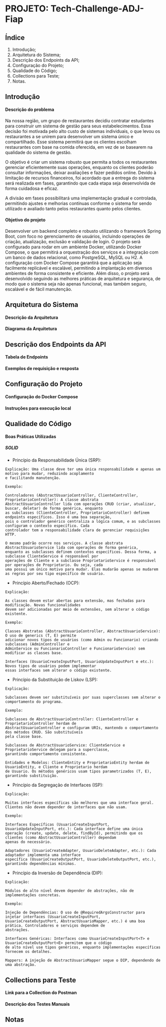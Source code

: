 # PROJETO: Tech-Challenge-ADJ-Fiap


## Índice
1. Introdução;
2. Arquitetura do Sistema;
3. Descrição dos Endpoints da API;
4. Configuração do Projeto;
5. Qualidade do Código;
6. Collections para Teste;
7. Notas.


## Introdução

#### Descrição do problema

Na nossa região, um grupo de restaurantes decidiu contratar estudantes
para construir um sistema de gestão para seus estabelecimentos. Essa decisão
foi motivada pelo alto custo de sistemas individuais, o que levou os restaurantes
a se unirem para desenvolver um sistema único e compartilhado. Esse sistema
permitirá que os clientes escolham restaurantes com base na comida oferecida,
em vez de se basearem na qualidade do sistema de gestão.

O objetivo é criar um sistema robusto que permita a todos os restaurantes
gerenciar eficientemente suas operações, enquanto os clientes poderão
consultar informações, deixar avaliações e fazer pedidos online. Devido à
limitação de recursos financeiros, foi acordado que a entrega do sistema será
realizada em fases, garantindo que cada etapa seja desenvolvida de forma
cuidadosa e eficaz.

A divisão em fases possibilitará uma implementação gradual e controlada,
permitindo ajustes e melhorias contínuas conforme o sistema for sendo utilizado
e avaliado tanto pelos restaurantes quanto pelos clientes.

#### Objetivo do projeto

Desenvolver um backend completo e robusto utilizando o framework
Spring Boot, com foco no gerenciamento de usuários, incluindo operações de
criação, atualização, exclusão e validação de login. O projeto será configurado
para rodar em um ambiente Docker, utilizando Docker Compose, o que permitirá
a orquestração dos serviços e a integração com um banco de dados relacional,
como PostgreSQL, MySQL ou H2. A configuração com Docker Compose
garantirá que a aplicação seja facilmente replicável e escalável, permitindo a
implantação em diversos ambientes de forma consistente e eficiente. Além disso,
o projeto será desenvolvido seguindo as melhores práticas de arquitetura e
segurança, de modo que o sistema seja não apenas funcional, mas também
seguro, escalável e de fácil manutenção.


## Arquitetura do Sistema

#### Descrição da Arquitetura 

#### Diagrama da Arquitetura


## Descrição dos Endpoints da API

#### Tabela de Endpoints

#### Exemplos de requisição e resposta


## Configuração do Projeto

#### Configuração do Docker Compose

#### Instruções para execução local


## Qualidade do Código

#### Boas Práticas Utilizadas

##### SOLID
- Princípio da Responsabilidade Única (SRP):
```
Explicação: Uma classe deve ter uma única responsabilidade e apenas um motivo para mudar, reduzindo acoplamento
e facilitando manutenção.

Exemplo:

Controladores (AbstractUsuarioController, ClienteController, ProprietarioController): A classe abstrata
AbstractUsuarioController lida com operações CRUD (criar, atualizar, buscar, deletar) de forma genérica, enquanto
as subclasses (ClienteController, ProprietarioController) definem endpoints específicos. Isso é uma boa separação,
pois o controlador genérico centraliza a lógica comum, e as subclasses configuram o contexto específico. Cada
controlador tem a responsabilidade clara de gerenciar requisições HTTP.

O mesmo padrão ocorre nos serviços. A classe abstrata AbstractUsuarioService lida com operações de forma genérica,
enquanto as subclasses definem contextos específicos. Dessa forma, a subclasse ClienteService é responsável por
operações de Cliente e a subclasse ProprietarioService é responsável por operações de Proprietario. Ou seja, cada
uma possui um único motivo para mudar. Elas mudarão apenas se mudarem as regras por seu tipo específico de usuário.

```
- Princípio Aberto/Fechado (OCP):
```
Explicação:

As classes devem estar abertas para extensão, mas fechadas para modificação. Novas funcionalidades
devem ser adicionadas por meio de extensões, sem alterar o código existente.

Exemplo:

Classes Abstratas (AbstractUsuarioController, AbstractUsuarioService): O uso de generics (T, E) permite
adicionar novos tipos de usuários (como Admin ou Funcionario) criando subclasses (AdminController e
AdminService ou FuncionarioController e FuncionarioService) sem modificar as classes base.

Interfaces (UsuarioCreateInputPort, UsuarioUpdateInputPort e etc.): Novos tipos de usuários podem implementar
essas interfaces sem alterar o código existente.

```
- Princípio da Substituição de Liskov (LSP):
```
Explicação:

Subclasses devem ser substituíveis por suas superclasses sem alterar o comportamento do programa.

Exemplo:

Subclasses de AbstractUsuarioController: ClienteController e ProprietarioController herdam de
AbstractUsuarioController e configuram URIs, mantendo o comportamento dos métodos CRUD. São substituíveis
pela classe base.

Subclasses de AbstractUsuarioService: ClienteService e ProprietarioService delegam para a superclasse,
garantindo comportamento consistente.

Entidades e Modelos: ClienteEntity e ProprietarioEntity herdam de UsuarioEntity, e Cliente e Proprietario herdam
de Usuario. Os métodos genéricos usam tipos parametrizados (T, E), garantindo substituição.

```
- Princípio da Segregação de Interfaces (ISP):
```
Explicação:

Muitas interfaces específicas são melhores que uma interface geral. Clientes não devem depender de interfaces que não usam.

Exemplo:

Interfaces Específicas (UsuarioCreateInputPort, UsuarioUpdateInputPort, etc.): Cada interface define uma única
operação (create, update, delete, findById), permitindo que os clientes (como AbstractUsuarioController) dependam
apenas do necessário.

Adaptadores (UsuarioCreateAdapter, UsuarioDeleteAdapter, etc.): Cada adaptador implementa uma interface
específica (UsuarioCreateOutputPort, UsuarioDeleteOutputPort, etc.), garantindo dependências mínimas.

```
- Princípio da Inversão de Dependência (DIP):
```
Explicação:

Módulos de alto nível devem depender de abstrações, não de implementações concretas.

Exemplo:

Injeção de Dependências: O uso de @RequiredArgsConstructor para injetar interfaces (UsuarioCreateInputPort,
UsuarioCreateOutputPort, AbstractUsuarioMapper, etc.) é uma boa prática. Controladores e serviços dependem de
abstrações.

Interfaces Genéricas: Interfaces como UsuarioCreateInputPort<T> e UsuarioCreateOutputPort<E> permitem que o código
de alto nível use tipos genéricos, enquanto implementações específicas fornecem os detalhes.

Mappers: A injeção de AbstractUsuarioMapper segue o DIP, dependendo de uma abstração.

```


## Collections para Teste

#### Link para a Collection do Postman

#### Descrição dos Testes Manuais


## Notas
